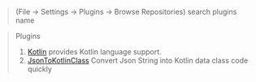 > (File -> Settings -> Plugins -> Browse Repositories)
> search plugins name

> Plugins
>
> 1. [Kotlin](http://kotlinlang.org/) provides Kotlin language support.
> 2. [JsonToKotlinClass](https://github.com/wuseal/JsonToKotlinClass) Convert Json String into Kotlin data class code quickly

